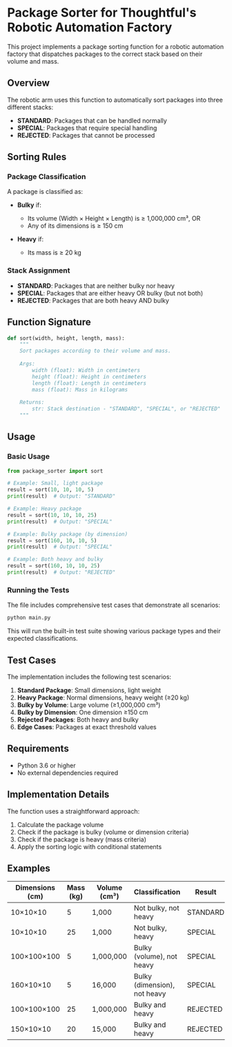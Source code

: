 # Package Sorter for Thoughtful's Robotic Automation Factory

This project implements a package sorting function for a robotic automation factory that dispatches packages to the correct stack based on their volume and mass.

## Overview

The robotic arm uses this function to automatically sort packages into three different stacks:
- **STANDARD**: Packages that can be handled normally
- **SPECIAL**: Packages that require special handling
- **REJECTED**: Packages that cannot be processed

## Sorting Rules

### Package Classification

A package is classified as:

- **Bulky** if:
  - Its volume (Width × Height × Length) is ≥ 1,000,000 cm³, OR
  - Any of its dimensions is ≥ 150 cm

- **Heavy** if:
  - Its mass is ≥ 20 kg

### Stack Assignment

- **STANDARD**: Packages that are neither bulky nor heavy
- **SPECIAL**: Packages that are either heavy OR bulky (but not both)
- **REJECTED**: Packages that are both heavy AND bulky

## Function Signature

```python
def sort(width, height, length, mass):
    """
    Sort packages according to their volume and mass.
    
    Args:
        width (float): Width in centimeters
        height (float): Height in centimeters
        length (float): Length in centimeters
        mass (float): Mass in kilograms
    
    Returns:
        str: Stack destination - "STANDARD", "SPECIAL", or "REJECTED"
    """
```

## Usage

### Basic Usage

```python
from package_sorter import sort

# Example: Small, light package
result = sort(10, 10, 10, 5)
print(result)  # Output: "STANDARD"

# Example: Heavy package
result = sort(10, 10, 10, 25)
print(result)  # Output: "SPECIAL"

# Example: Bulky package (by dimension)
result = sort(160, 10, 10, 5)
print(result)  # Output: "SPECIAL"

# Example: Both heavy and bulky
result = sort(160, 10, 10, 25)
print(result)  # Output: "REJECTED"
```

### Running the Tests

The file includes comprehensive test cases that demonstrate all scenarios:

```bash
python main.py
```

This will run the built-in test suite showing various package types and their expected classifications.

## Test Cases

The implementation includes the following test scenarios:

1. **Standard Package**: Small dimensions, light weight
2. **Heavy Package**: Normal dimensions, heavy weight (≥20 kg)
3. **Bulky by Volume**: Large volume (≥1,000,000 cm³)
4. **Bulky by Dimension**: One dimension ≥150 cm
5. **Rejected Packages**: Both heavy and bulky
6. **Edge Cases**: Packages at exact threshold values

## Requirements

- Python 3.6 or higher
- No external dependencies required


## Implementation Details

The function uses a straightforward approach:

1. Calculate the package volume
2. Check if the package is bulky (volume or dimension criteria)
3. Check if the package is heavy (mass criteria)
4. Apply the sorting logic with conditional statements



## Examples

| Dimensions (cm) | Mass (kg) | Volume (cm³) | Classification | Result |
|-----------------|-----------|--------------|----------------|---------|
| 10×10×10 | 5 | 1,000 | Not bulky, not heavy | STANDARD |
| 10×10×10 | 25 | 1,000 | Not bulky, heavy | SPECIAL |
| 100×100×100 | 5 | 1,000,000 | Bulky (volume), not heavy | SPECIAL |
| 160×10×10 | 5 | 16,000 | Bulky (dimension), not heavy | SPECIAL |
| 100×100×100 | 25 | 1,000,000 | Bulky and heavy | REJECTED |
| 150×10×10 | 20 | 15,000 | Bulky and heavy | REJECTED |

